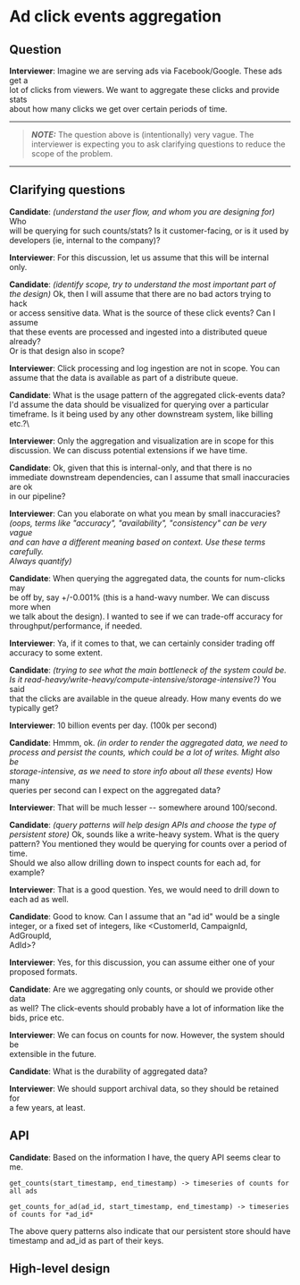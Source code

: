 # Ad click events aggregation

## Question

**Interviewer**: Imagine we are serving ads via Facebook/Google. These ads get a\
lot of clicks from viewers. We want to aggregate these clicks and provide stats\
about how many clicks we get over certain periods of time.

---

> **_NOTE:_**  The question above is (intentionally) very vague. The \
interviewer is expecting you to ask clarifying questions to reduce the \
scope of the problem.

---

## Clarifying questions

**Candidate**: *(understand the user flow, and whom you are designing for)* Who\
will be querying for such counts/stats? Is it customer-facing, or is it used by\
developers (ie, internal to the company)?

**Interviewer**: For this discussion, let us assume that this will be internal\
only.

**Candidate**: *(identify scope, try to understand the most important part of\
the design)* Ok, then I will assume that there are no bad actors trying to hack\
or access sensitive data. What is the source of these click events? Can I assume\
that these events are processed and ingested into a distributed queue already?\
Or is that design also in scope?

**Interviewer**: Click processing and log ingestion are not in scope. You can\
assume that the data is available as part of a distribute queue.

**Candidate**:  What is the usage pattern of the aggregated click-events data?\
I'd assume the data should be visualized for querying over a particular\
timeframe. Is it being used by any other downstream system, like billing etc.?\

**Interviewer**: Only the aggregation and visualization are in scope for this\
discussion. We can discuss potential extensions if we have time.

**Candidate**: Ok, given that this is internal-only, and that there is no\
immediate downstream dependencies, can I assume that small inaccuracies are ok\
in our pipeline?

**Interviewer**: Can you elaborate on what you mean by small inaccuracies?\
*(oops, terms like "accuracy", "availability", "consistency" can be very vague\
and can have a different meaning based on context. Use these terms carefully.\
Always quantify)*

**Candidate**: When querying the aggregated data, the counts for num-clicks may\
be off by, say +/-0.001% (this is a hand-wavy number. We can discuss more when\
we talk about the design). I wanted to see if we can trade-off accuracy for\
throughput/performance, if needed.

**Interviewer**: Ya, if it comes to that, we can certainly consider trading off\
accuracy to some extent.

**Candidate**: *(trying to see what the main bottleneck of the system could be.\
Is it read-heavy/write-heavy/compute-intensive/storage-intensive?)* You said\
that the clicks are available in the queue already. How many events do we\
typically get?

**Interviewer**: 10 billion events per day. (100k per second)

**Candidate**: Hmmm, ok. *(in order to render the aggregated data, we need to\
process and persist the counts, which could be a lot of writes. Might also be\
storage-intensive, as we need to store info about all these events)* How many\
queries per second can I expect on the aggregated data?

**Interviewer**: That will be much lesser -- somewhere around 100/second.

**Candidate**: *(query patterns will help design APIs and choose the type of\
persistent store)* Ok, sounds like a write-heavy system. What is the query\
pattern? You mentioned they would be querying for counts over a period of time.\
Should we also allow drilling down to inspect counts for each ad, for example?

**Interviewer**: That is a good question. Yes, we would need to drill down to\
each ad as well.

**Candidate**: Good to know. Can I assume that an "ad id" would be a single\
integer, or a fixed set of integers, like <CustomerId, CampaignId, AdGroupId,\
AdId>?

**Interviewer**: Yes, for this discussion, you can assume either one of your\
proposed formats.

**Candidate**: Are we aggregating only counts, or should we provide other data\
as well? The click-events should probably have a lot of information like the\
bids, price etc.

**Interviewer**: We can focus on counts for now. However, the system should be\
extensible in the future.

**Candidate**: What is the durability of aggregated data?

**Interviewer**: We should support archival data, so they should be retained for\
a few years, at least.

## API

**Candidate**: Based on the information I have, the query API seems clear to me.

`get_counts(start_timestamp, end_timestamp) -> timeseries of counts for all ads`

`get_counts_for_ad(ad_id, start_timestamp, end_timestamp) -> timeseries of counts for *ad_id*`

The above query patterns also indicate that our persistent store should have\
timestamp and ad\_id as part of their keys.

## High-level design


